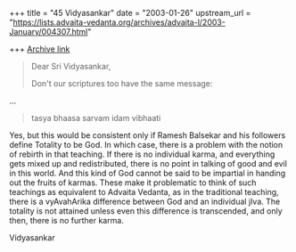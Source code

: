 +++
title = "45 Vidyasankar"
date = "2003-01-26"
upstream_url = "https://lists.advaita-vedanta.org/archives/advaita-l/2003-January/004307.html"

+++
[Archive link](https://lists.advaita-vedanta.org/archives/advaita-l/2003-January/004307.html)

>Dear Sri Vidyasankar,
>
>Don't our scriptures too have the same message:
>
...
>tasya bhaasa sarvam idam vibhaati

Yes, but this would be consistent only if Ramesh Balsekar and his followers
define Totality to be God. In which case, there is a problem with the notion
of rebirth in that teaching. If there is no individual karma, and everything
gets mixed up and redistributed, there is no point in talking of good and
evil in this world. And this kind of God cannot be said to be impartial in
handing out the fruits of karmas. These make it problematic to think of such
teachings as equivalent to Advaita Vedanta, as in the traditional teaching,
there is a vyAvahArika difference between God and an individual jIva. The
totality is not attained unless even this difference is transcended, and
only then, there is no further karma.

Vidyasankar

